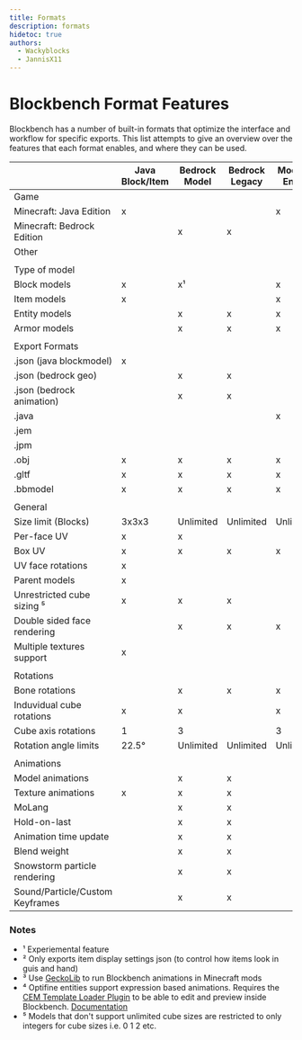 ```yaml
---
title: Formats
description: formats
hidetoc: true
authors:
  - Wackyblocks
  - JannisX11
---
```


# Blockbench Format Features

Blockbench has a number of built-in formats that optimize the interface and workflow for specific exports.
This list attempts to give an overview over the features that each format enables, and where they can be used.

| |Java Block/Item|Bedrock Model|Bedrock Legacy|Modded Entity|OptiFine Entity|OptiFine Part|Generic Model|GeckoLib Model
|---|---|---|---|---|---|---|---|---
|Game|
Minecraft: Java Edition|x| | |x|x|x| |x³
Minecraft: Bedrock Edition| |x|x| | | | |
Other| | | | | | |x|
| | | | | | | |
Type of model| | | | | | | |
Block models|x|x¹| |x| | | |x²
Item models|x| | |x| | | |x
Entity models| |x|x|x|x| | |x
Armor models| |x|x|x| | | |x
| | | | | | | |
Export Formats| | | | | | | |
.json (java blockmodel)|x| | | | | | |x
.json (bedrock geo)| |x|x| | | | |x
.json (bedrock animation)| |x|x| | | |x|x
.java| | | |x| | | |
.jem| | | | |x| | |
.jpm| | | | | |x| |
.obj|x|x|x|x|x|x|x|x
.gltf|x|x|x|x|x|x|x|x
.bbmodel|x|x|x|x|x|x|x|x
| | | | | | | |
General| | | | | | | |
Size limit (Blocks)|3x3x3|Unlimited|Unlimited|Unlimited|Unlimited|Unlimited|Unlimited|Unlimited
Per-face UV|x|x| | |x|x|x|x
Box UV|x|x|x|x|x|x|x|x
UV face rotations|x| | | | | |x|
Parent models|x| | | | | | |
Unrestricted cube sizing ⁵|x|x|x| | |x|x|x
Double sided face rendering| |x|x|x|x|x|x|x
Multiple textures support|x| | | | | |x|
| | | | | | | |
Rotations| | | | | | | |
Bone rotations| |x|x|x|x|x|x|x
Induvidual cube rotations|x|x| |x| |x|x|x
Cube axis rotations|1|3| |3| |3|3|3
Rotation angle limits|22.5°|Unlimited|Unlimited|Unlimited|Unlimited|Unlimited|Unlimited|Unlimited
| | | | | | | |
Animations| | | | | | | |
Model animations| |x|x| |x⁴| |x|x
Texture animations|x|x|x| | | | |
MoLang| |x|x| | | |x|x
Hold-on-last| |x|x| | | |x|
Animation time update| |x|x| | | |x|
Blend weight| |x|x| | | |x|
Snowstorm particle rendering| |x|x| | | | |x
Sound/Particle/Custom Keyframes| |x|x| | | |x|x

### Notes
- ¹ Experiemental feature
- ² Only exports item display settings json (to control how items look in guis and hand)
- ³ Use [GeckoLib](https://github.com/bernie-g/geckolib/wiki) to run Blockbench animations in Minecraft mods
- ⁴ Optifine entities support expression based animations. Requires the [CEM Template Loader Plugin](https://www.blockbench.net/plugins/cem_template_loader) to be able to edit and preview inside Blockbench. [Documentation](https://www.wynem.com/?cem_animation_doc)
- ⁵ Models that don't support unlimited cube sizes are restricted to only integers for cube sizes i.e. 0 1 2 etc.


</template>
